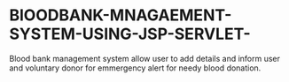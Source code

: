 # BlOODBANK-MNAGAEMENT-SYSTEM-USING-JSP-SERVLET-
Blood bank management system allow user to add details and inform user and voluntary donor for emmergency alert for needy blood donation. 
